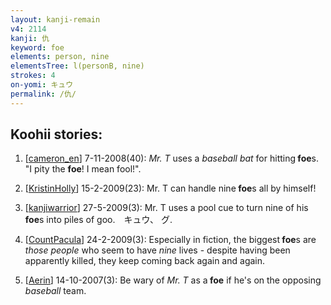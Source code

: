 ```yaml
---
layout: kanji-remain
v4: 2114
kanji: 仇
keyword: foe
elements: person, nine
elementsTree: l(personB, nine)
strokes: 4
on-yomi: キュウ
permalink: /仇/
---
```


## Koohii stories: 

1) [<a href="http://kanji.koohii.com/profile/cameron_en">cameron_en</a>] 7-11-2008(40): <em>Mr. T</em> uses a <em>baseball bat</em> for hitting<strong> foe</strong>s. &quot;I pity the <strong>foe</strong>! I mean fool!&quot;.

2) [<a href="http://kanji.koohii.com/profile/KristinHolly">KristinHolly</a>] 15-2-2009(23): Mr. T can handle nine<strong> foe</strong>s all by himself!

3) [<a href="http://kanji.koohii.com/profile/kanjiwarrior">kanjiwarrior</a>] 27-5-2009(3): Mr. T uses a pool cue to turn nine of his<strong> foe</strong>s into piles of goo.　キュウ、 グ.

4) [<a href="http://kanji.koohii.com/profile/CountPacula">CountPacula</a>] 24-2-2009(3): Especially in fiction, the biggest<strong> foe</strong>s are <em>those people</em> who seem to have <em>nine</em> lives - despite having been apparently killed, they keep coming back again and again.

5) [<a href="http://kanji.koohii.com/profile/Aerin">Aerin</a>] 14-10-2007(3): Be wary of <em>Mr. T</em> as a<strong> foe</strong> if he&#039;s on the opposing <em>baseball</em> team.

